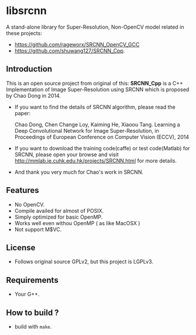 # libsrcnn
A stand-alone library for Super-Resolution, Non-OpenCV model related in these projects:
* https://github.com/rageworx/SRCNN_OpenCV_GCC
* https://github.com/shuwang127/SRCNN_Cpp.

## Introduction
This is an open source project from original of this:
**SRCNN_Cpp** is a C++ Implementation of Image Super-Resolution using SRCNN which is proposed by Chao Dong in 2014.
 - If you want to find the details of SRCNN algorithm, please read the paper:  

   Chao Dong, Chen Change Loy, Kaiming He, Xiaoou Tang. Learning a Deep Convolutional Network for Image Super-Resolution, in Proceedings of European Conference on Computer Vision (ECCV), 2014
 - If you want to download the training code(caffe) or test code(Matlab) for SRCNN, please open your browse and visit http://mmlab.ie.cuhk.edu.hk/projects/SRCNN.html for more details.
 - And thank you very much for Chao's work in SRCNN.

## Features
* No OpenCV.
* Compile availed for almost of POSIX.
* Simply optimized for basic OpenMP.
* Works well even withou OpenMP ( as like MacOSX )
* Not support M$VC.

## License
* Follows original source GPLv2, but this project is LGPLv3.

## Requirements
* Your G++.

## How to build ?
* build with ```make```.

